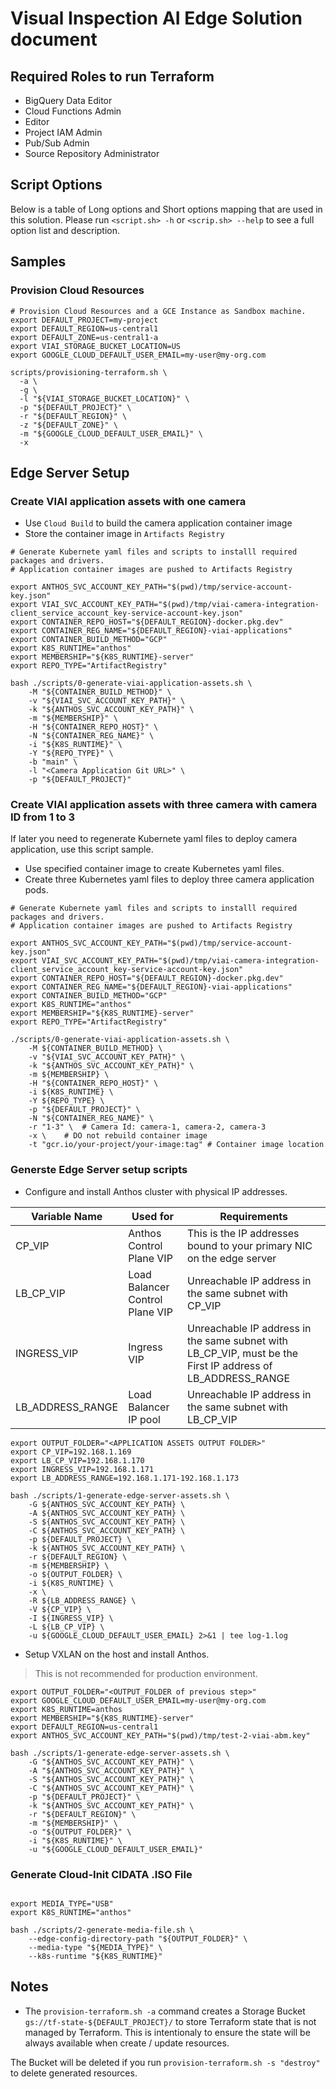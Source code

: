 # Visual Inspection AI Edge Solution document

## Required Roles to run Terraform

* BigQuery Data Editor
* Cloud Functions Admin
* Editor
* Project IAM Admin
* Pub/Sub Admin
* Source Repository Administrator

## Script Options

Below is a table of Long options and Short options mapping that are used in this solution. Please run `<script.sh> -h` or `<scrip.sh> --help` to see a full option list and description.

## Samples

### Provision Cloud Resources

```shell
# Provision Cloud Resources and a GCE Instance as Sandbox machine.
export DEFAULT_PROJECT=my-project
export DEFAULT_REGION=us-central1
export DEFAULT_ZONE=us-central1-a
export VIAI_STORAGE_BUCKET_LOCATION=US
export GOOGLE_CLOUD_DEFAULT_USER_EMAIL=my-user@my-org.com

scripts/provisioning-terraform.sh \
  -a \
  -g \
  -l "${VIAI_STORAGE_BUCKET_LOCATION}" \
  -p "${DEFAULT_PROJECT}" \
  -r "${DEFAULT_REGION}" \
  -z "${DEFAULT_ZONE}" \
  -m "${GOOGLE_CLOUD_DEFAULT_USER_EMAIL}" \
  -x

```

## Edge Server Setup

### Create VIAI application assets with one camera

* Use `Cloud Build` to build the camera application container image
* Store the container image in `Artifacts Registry`

```shell
# Generate Kubernete yaml files and scripts to installl required packages and drivers.
# Application container images are pushed to Artifacts Registry

export ANTHOS_SVC_ACCOUNT_KEY_PATH="$(pwd)/tmp/service-account-key.json"
export VIAI_SVC_ACCOUNT_KEY_PATH="$(pwd)/tmp/viai-camera-integration-client_service_account_key-service-account-key.json"
export CONTAINER_REPO_HOST="${DEFAULT_REGION}-docker.pkg.dev"
export CONTAINER_REG_NAME="${DEFAULT_REGION}-viai-applications"
export CONTAINER_BUILD_METHOD="GCP"
export K8S_RUNTIME="anthos"
export MEMBERSHIP="${K8S_RUNTIME}-server"
export REPO_TYPE="ArtifactRegistry"

bash ./scripts/0-generate-viai-application-assets.sh \
    -M "${CONTAINER_BUILD_METHOD}" \
    -v "${VIAI_SVC_ACCOUNT_KEY_PATH}" \
    -k "${ANTHOS_SVC_ACCOUNT_KEY_PATH}" \
    -m "${MEMBERSHIP}" \
    -H "${CONTAINER_REPO_HOST}" \
    -N "${CONTAINER_REG_NAME}" \
    -i "${K8S_RUNTIME}" \
    -Y "${REPO_TYPE}" \
    -b "main" \
    -l "<Camera Application Git URL>" \
    -p "${DEFAULT_PROJECT}"

```


### Create VIAI application assets with three camera with camera ID from 1 to 3

If later you need to regenerate Kubernete yaml files to deploy camera application, use this script sample.

* Use specified container image to create Kubernetes yaml files.
* Create three Kubernetes yaml files to deploy three camera application pods.

```shell
# Generate Kubernete yaml files and scripts to installl required packages and drivers.
# Application container images are pushed to Artifacts Registry

export ANTHOS_SVC_ACCOUNT_KEY_PATH="$(pwd)/tmp/service-account-key.json"
export VIAI_SVC_ACCOUNT_KEY_PATH="$(pwd)/tmp/viai-camera-integration-client_service_account_key-service-account-key.json"
export CONTAINER_REPO_HOST="${DEFAULT_REGION}-docker.pkg.dev"
export CONTAINER_REG_NAME="${DEFAULT_REGION}-viai-applications"
export CONTAINER_BUILD_METHOD="GCP"
export K8S_RUNTIME="anthos"
export MEMBERSHIP="${K8S_RUNTIME}-server"
export REPO_TYPE="ArtifactRegistry"

./scripts/0-generate-viai-application-assets.sh \
    -M ${CONTAINER_BUILD_METHOD} \
    -v "${VIAI_SVC_ACCOUNT_KEY_PATH}" \
    -k "${ANTHOS_SVC_ACCOUNT_KEY_PATH}" \
    -m ${MEMBERSHIP} \
    -H "${CONTAINER_REPO_HOST}" \
    -i ${K8S_RUNTIME} \
    -Y ${REPO_TYPE} \
    -p "${DEFAULT_PROJECT}" \
    -N "${CONTAINER_REG_NAME}" \
    -r "1-3" \  # Camera Id: camera-1, camera-2, camera-3
    -x \    # DO not rebuild container image
    -t "gcr.io/your-project/your-image:tag" # Container image location

```

### Generste Edge Server setup scripts


* Configure and install Anthos cluster with physical IP addresses.

|  Variable Name   | Used for  | Requirements |
|  ----  | ----  | ---- |
| CP_VIP  | Anthos Control Plane VIP | This is the IP addresses bound to your primary NIC on the edge server |
| LB_CP_VIP  | Load Balancer Control Plane VIP | Unreachable IP address in the same subnet with CP_VIP |
| INGRESS_VIP  | Ingress VIP | Unreachable IP address in the same subnet with LB_CP_VIP, must be the First IP address of LB_ADDRESS_RANGE |
| LB_ADDRESS_RANGE  | Load Balancer IP pool | Unreachable IP address in the same subnet with LB_CP_VIP |


```shell
export OUTPUT_FOLDER="<APPLICATION ASSETS OUTPUT FOLDER>"
export CP_VIP=192.168.1.169
export LB_CP_VIP=192.168.1.170
export INGRESS_VIP=192.168.1.171
export LB_ADDRESS_RANGE=192.168.1.171-192.168.1.173

bash ./scripts/1-generate-edge-server-assets.sh \
    -G ${ANTHOS_SVC_ACCOUNT_KEY_PATH} \
    -A ${ANTHOS_SVC_ACCOUNT_KEY_PATH} \
    -S ${ANTHOS_SVC_ACCOUNT_KEY_PATH} \
    -C ${ANTHOS_SVC_ACCOUNT_KEY_PATH} \
    -p ${DEFAULT_PROJECT} \
    -k ${ANTHOS_SVC_ACCOUNT_KEY_PATH} \
    -r ${DEFAULT_REGION} \
    -m ${MEMBERSHIP} \
    -o ${OUTPUT_FOLDER} \
    -i ${K8S_RUNTIME} \
    -x \
    -R ${LB_ADDRESS_RANGE} \
    -V ${CP_VIP} \
    -I ${INGRESS_VIP} \
    -L ${LB_CP_VIP} \
    -u ${GOOGLE_CLOUD_DEFAULT_USER_EMAIL} 2>&1 | tee log-1.log

```
* Setup VXLAN on the host and install Anthos.

> This is not recommended for production environment.

```shell
export OUTPUT_FOLDER="<OUTPUT_FOLDER of previous step>"
export GOOGLE_CLOUD_DEFAULT_USER_EMAIL=my-user@my-org.com
export K8S_RUNTIME=anthos
export MEMBERSHIP="${K8S_RUNTIME}-server"
export DEFAULT_REGION=us-central1
export ANTHOS_SVC_ACCOUNT_KEY_PATH="$(pwd)/tmp/test-2-viai-abm.key"

bash ./scripts/1-generate-edge-server-assets.sh \
    -G "${ANTHOS_SVC_ACCOUNT_KEY_PATH}" \
    -A "${ANTHOS_SVC_ACCOUNT_KEY_PATH}" \
    -S "${ANTHOS_SVC_ACCOUNT_KEY_PATH}" \
    -C "${ANTHOS_SVC_ACCOUNT_KEY_PATH}" \
    -p "${DEFAULT_PROJECT}" \
    -k "${ANTHOS_SVC_ACCOUNT_KEY_PATH}" \
    -r "${DEFAULT_REGION}" \
    -m "${MEMBERSHIP}" \
    -o "${OUTPUT_FOLDER}" \
    -i "${K8S_RUNTIME}" \
    -u "${GOOGLE_CLOUD_DEFAULT_USER_EMAIL}"

```

### Generate Cloud-Init CIDATA .ISO File

```shell

export MEDIA_TYPE="USB"
export K8S_RUNTIME="anthos"

bash ./scripts/2-generate-media-file.sh \
    --edge-config-directory-path "${OUTPUT_FOLDER}" \
    --media-type "${MEDIA_TYPE}" \
    --k8s-runtime "${K8S_RUNTIME}"

```


## Notes

* The `provision-terraform.sh -a` command creates a Storage Bucket `gs://tf-state-${DEFAULT_PROJECT}/` to store Terraform state that is not managed by Terraform. This is intentionaly to ensure the state will be always available when create / update resources.

The Bucket will be deleted if you run `provision-terraform.sh -s "destroy"` to delete generated resources.
